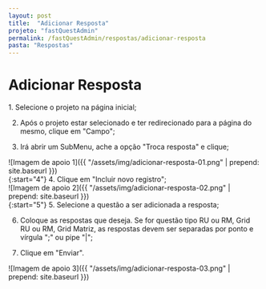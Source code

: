 ```yaml
---
layout: post
title:  "Adicionar Resposta"
projeto: "fastQuestAdmin"
permalink: /fastQuestAdmin/respostas/adicionar-resposta
pasta: "Respostas"
---
```

# Adicionar Resposta

<div class="row" markdown="1">
<div class="6u 12u$(small)" markdown="1">
1. Selecione o projeto na página inicial;

2. Após o projeto estar selecionado e ter redirecionado para a página do mesmo, clique em "Campo";

3. Irá abrir um SubMenu, ache a opção "Troca resposta" e clique;
</div>
<div class="6u 12u$(small)" markdown="1">
![Imagem de apoio 1]({{ "/assets/img/adicionar-resposta-01.png" | prepend: site.baseurl }})
</div>                               
</div>

<div class="row" markdown="1">
<div class="6u 12u$(small)" markdown="1">
{:start="4"}
4. Clique em "Incluir novo registro";
</div>
<div class="6u 12u$(small)" markdown="1">
![Imagem de apoio 2]({{ "/assets/img/adicionar-resposta-02.png" | prepend: site.baseurl }})
</div>                               
</div>

<div class="row" markdown="1">
<div class="6u 12u$(small)" markdown="1">
{:start="5"}
5. Selecione a questão a ser adicionada a resposta;

6. Coloque as respostas que deseja. Se for questão tipo RU ou RM, Grid RU ou RM, Grid Matriz, as respostas devem ser separadas por ponto e vírgula ";" ou pipe "\|";

7. Clique em "Enviar".
</div>
<div class="6u 12u$(small)" markdown="1">
![Imagem de apoio 3]({{ "/assets/img/adicionar-resposta-03.png" | prepend: site.baseurl }})
</div>                               
</div>